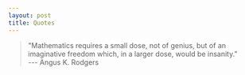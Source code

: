 ```yaml
---
layout: post
title: Quotes
---
```


> "Mathematics requires a small dose, not of genius, but of an imaginative freedom which, in a larger dose, would be insanity."  <br>
--- Angus K. Rodgers


